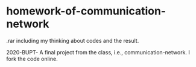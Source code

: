 # homework-of-communication-network
.rar including my thinking about codes and the result.

2020-BUPT- A final project from the class, i.e., communication-network.
I fork the code online.
